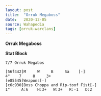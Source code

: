 ```yaml
---
layout: post
title:  "Orruk Megaboss"
date:   2020-12-05
source: Wahapedia
tags: [orruk-warclans]
---
```


**Orruk Megaboss**

**Stat Block**
```
7/7 Orruk Megabos
```

```
[56f442]M     W     B     Sa    [-]
4"    7     8     3+    
[e85545]Weapons[-]
[c6c930]Boss Choppa and Rip-toof Fist[-]
1"     A:6    H:3+   W:3+   R:-1   D:2   
```


